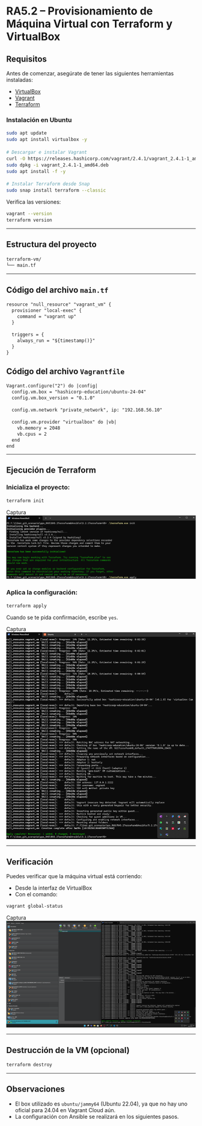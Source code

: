 # RA5.2 – Provisionamiento de Máquina Virtual con Terraform y VirtualBox

## Requisitos

Antes de comenzar, asegúrate de tener las siguientes herramientas instaladas:

- [VirtualBox](https://www.virtualbox.org/)
- [Vagrant](https://developer.hashicorp.com/vagrant/downloads)
- [Terraform](https://developer.hashicorp.com/terraform/downloads)

### Instalación en Ubuntu

```bash
sudo apt update
sudo apt install virtualbox -y

# Descargar e instalar Vagrant
curl -O https://releases.hashicorp.com/vagrant/2.4.1/vagrant_2.4.1-1_amd64.deb
sudo dpkg -i vagrant_2.4.1-1_amd64.deb
sudo apt install -f -y

# Instalar Terraform desde Snap
sudo snap install terraform --classic
```

Verifica las versiones:

```bash
vagrant --version
terraform version
```

---

## Estructura del proyecto

```bash
terraform-vm/
└── main.tf
```

---

## Código del archivo `main.tf`

```
resource "null_resource" "vagrant_vm" {
  provisioner "local-exec" {
    command = "vagrant up"
  }

  triggers = {
    always_run = "${timestamp()}"
  }
}
```

## Código del archivo `Vagrantfile`

```
Vagrant.configure("2") do |config|
  config.vm.box = "hashicorp-education/ubuntu-24-04"
  config.vm.box_version = "0.1.0"

  config.vm.network "private_network", ip: "192.168.56.10"

  config.vm.provider "virtualbox" do |vb|
    vb.memory = 2048
    vb.cpus = 2
  end
end
```
---

## Ejecución de Terraform

### Inicializa el proyecto:

```bash
terraform init
```
Captura
![Terraform init](./Imagenes/terraforminit.png)

### Aplica la configuración:

```bash
terraform apply
```

Cuando se te pida confirmación, escribe `yes`.

Captura
![Terraformapply](./Imagenes/2025-05-22%2022_14_17-Screenshots%20y%202%20más%20pestañas%20-%20Explorador%20de%20archivos.png)

---

## Verificación

Puedes verificar que la máquina virtual está corriendo:

- Desde la interfaz de VirtualBox
- Con el comando:

```bash
vagrant global-status
```
Captura
![Terraformapply](./Imagenes/2025-05-20%2023_43_20-Greenshot.png)

---

## Destrucción de la VM (opcional)

```bash
terraform destroy
```

---

## Observaciones

- El box utilizado es `ubuntu/jammy64` (Ubuntu 22.04), ya que no hay uno oficial para 24.04 en Vagrant Cloud aún.
- La configuración con Ansible se realizará en los siguientes pasos.

